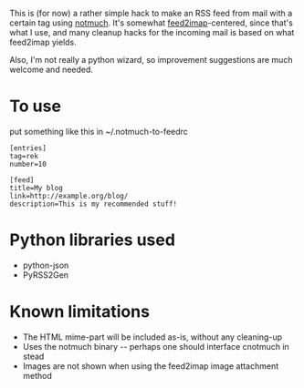 This is (for now) a rather simple hack to make an RSS feed from mail with a certain tag using 
[notmuch](http://notmuchmail.org/). It's somewhat
[feed2imap](http://home.gna.org/feed2imap/)-centered, since that's
what I use, and many cleanup hacks for the incoming mail is based on
what feed2imap yields.

Also, I'm not really a python wizard, so improvement suggestions are
much welcome and needed.

To use
=====================
put something like this in ~/.notmuch-to-feedrc

    [entries]
    tag=rek
    number=10
    
    [feed]
    title=My blog
    link=http://example.org/blog/
    description=This is my recommended stuff!

Python libraries used
=====================
* python-json
* PyRSS2Gen

Known limitations
=================
* The HTML mime-part will be included as-is, without any cleaning-up
* Uses the notmuch binary -- perhaps one should interface cnotmuch in stead
* Images are not shown when using the feed2imap image attachment method
